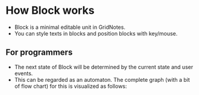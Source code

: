 # How Block works

- Block is a minimal editable unit in GridNotes.
- You can style texts in blocks and position blocks with key/mouse.

## For programmers

- The next state of Block will be determined by the current state and user events.
- This can be regarded as an automaton. The complete graph (with a bit of flow chart) for this is visualized as follows:
